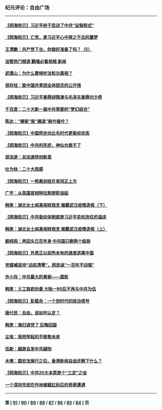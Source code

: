 ### 纪元评论：自由广场
---
#### [【网海拾贝】习近平终于启动了中共“自毁程式”](../../pages/nsc993/n13855241.md?10300330) 
#### [【网海拾贝】亡党，是习近平心中挥之不去的噩梦](../../pages/nsc993/n13854204.md?10300330) 
#### [王清鹏：共产党下台，你做好准备了吗？（5）](../../pages/nsc993/n13853768.md?10300330) 
#### [油管热门频道 翻墙必看视频 新闻](ok?10300330)
#### [武德山：为什么要倾听法轮功真相？](../../pages/nsc993/n13853119.md?10300330) 
#### [郑存柱：致中国共青团全体团员的公开信](../../pages/nsc993/n13852864.md?10300330) 
#### [【网海拾贝】习近平羞辱胡锦涛与毛泽东羞辱刘少奇](../../pages/nsc993/n13852778.md?10300330) 
#### [千百度：二十大新一届中共常委的“梦幻组合”](../../pages/nsc993/n13852328.md?10300330) 
#### [陈达：“裸架”报“裸退”祸兮福兮？](../../pages/nsc993/n13852366.md?10300330) 
#### [【网海拾贝】中国将走向比毛时代更极权状态](../../pages/nsc993/n13851715.md?10300330) 
#### [【网海拾贝】中共的死症，神仙也救不了](../../pages/nsc993/n13851413.md?10300330) 
#### [郑法途：总加速师创新高](../../pages/nsc993/n13851576.md?10300330) 
#### [吐为快：二十大观感](../../pages/nsc993/n13851456.md?10300330) 
#### [【网海拾贝】一把悬剑挂在皇冠正上方](../../pages/nsc993/n13851183.md?10300330) 
#### [广宇：从英国首相特拉斯辞职谈起](../../pages/nsc993/n13850804.md?10300330) 
#### [韩笑：湖北女士闻真相转观念 揭露武汉疫情造假（下）](../../pages/nsc993/n13850769.md?10300330) 
#### [【网海拾贝】中共极权体制就是习近平恋权连任的温床](../../pages/nsc993/n13850760.md?10300330) 
#### [韩笑：湖北女士闻真相转观念 揭露武汉疫情造假（上）](../../pages/nsc993/n13850176.md?10300330) 
#### [颜纯钩：再回头已百年身 中共国只剩两个结局](../../pages/nsc993/n13850207.md?10300330) 
#### [【网海拾贝】外资正以前所未有的速度逃离中国](../../pages/nsc993/n13849728.md?10300330) 
#### [党媒喊坚持“动态清零”，网民讽“一百年不动摇”](../../pages/nsc993/n13848552.md?10300330) 
#### [许小存：中共最大的奥秘——腐败](../../pages/nsc993/n13848635.md?10300330) 
#### [韩笑：义工慈悲劝善 大陆一90后不再与中共为伍](../../pages/nsc993/n13848520.md?10300330) 
#### [【网海拾贝】彭载舟：一个划时代的政治信号](../../pages/nsc993/n13847854.md?10300330) 
#### [唐付民：自由，该如何认定？ ](../../pages/nsc993/n13847800.md?10300330) 
#### [韩笑：海归退党了 后悔回国](../../pages/nsc993/n13846872.md?10300330) 
#### [尘埃：我把举起的手致敬未来](../../pages/nsc993/n13846423.md?10300330) 
#### [伍新：越是自发中共越怕](../../pages/nsc993/n13846265.md?10300330) 
#### [木棈：国安法施行之后，香港新闻自由还剩下什么？](../../pages/nsc993/n13844393.md?10300330) 
#### [【网海拾贝】中共20大本质是个“三定”之会](../../pages/nsc993/n13843708.md?10300330) 
#### [一个深圳市民在外地被赋红码后的奇葩遭遇](../../pages/nsc993/n13843303.md?10300330) 

---
#### 第 [ [91](./91.md?10300330) / [90](./90.md?10300330) / [89](./89.md?10300330) / [88](./88.md?10300330) / [87](./87.md?10300330) / [86](./86.md?10300330) / [85](./85.md?10300330) / [84](./84.md?10300330) ] 页
